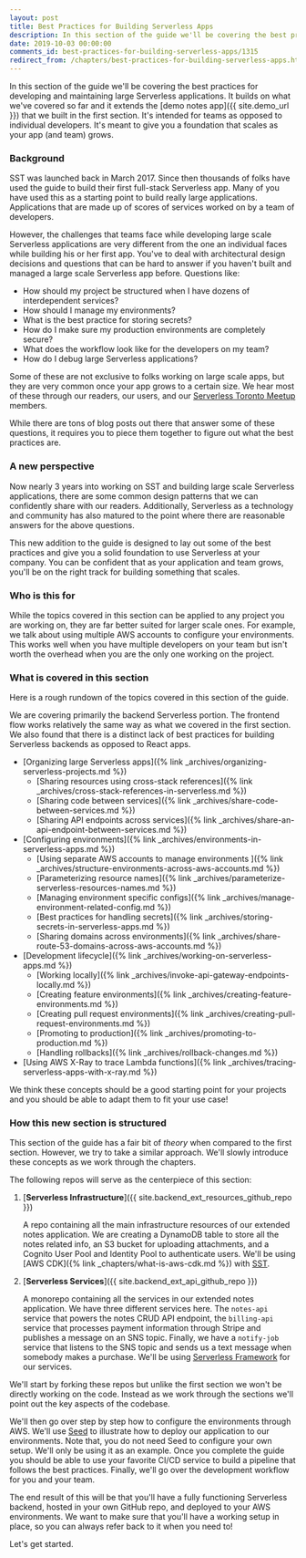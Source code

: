 ```yaml
---
layout: post
title: Best Practices for Building Serverless Apps
description: In this section of the guide we'll be covering the best practices for developing and maintaining large Serverless applications. It builds on what we've covered so far and it extends the demo notes app that we built in the first section. It's intended for teams as opposed to individual developers. It's meant to give you a foundation that scales as your app (and team) grows.
date: 2019-10-03 00:00:00
comments_id: best-practices-for-building-serverless-apps/1315
redirect_from: /chapters/best-practices-for-building-serverless-apps.html
---
```


In this section of the guide we'll be covering the best practices for developing and maintaining large Serverless applications. It builds on what we've covered so far and it extends the [demo notes app]({{ site.demo_url }}) that we built in the first section. It's intended for teams as opposed to individual developers. It's meant to give you a foundation that scales as your app (and team) grows.

### Background

SST was launched back in March 2017. Since then thousands of folks have used the guide to build their first full-stack Serverless app. Many of you have used this as a starting point to build really large applications. Applications that are made up of scores of services worked on by a team of developers.

However, the challenges that teams face while developing large scale Serverless applications are very different from the one an individual faces while building his or her first app. You've to deal with architectural design decisions and questions that can be hard to answer if you haven't built and managed a large scale Serverless app before. Questions like:

- How should my project be structured when I have dozens of interdependent services?
- How should I manage my environments?
- What is the best practice for storing secrets?
- How do I make sure my production environments are completely secure?
- What does the workflow look like for the developers on my team?
- How do I debug large Serverless applications?

Some of these are not exclusive to folks working on large scale apps, but they are very common once your app grows to a certain size. We hear most of these through our readers, our users, and our [Serverless Toronto Meetup](http://serverlesstoronto.org) members.

While there are tons of blog posts out there that answer some of these questions, it requires you to piece them together to figure out what the best practices are.

### A new perspective

Now nearly 3 years into working on SST and building large scale Serverless applications, there are some common design patterns that we can confidently share with our readers. Additionally, Serverless as a technology and community has also matured to the point where there are reasonable answers for the above questions.

This new addition to the guide is designed to lay out some of the best practices and give you a solid foundation to use Serverless at your company. You can be confident that as your application and team grows, you'll be on the right track for building something that scales. 

### Who is this for

While the topics covered in this section can be applied to any project you are working on, they are far better suited for larger scale ones. For example, we talk about using multiple AWS accounts to configure your environments. This works well when you have multiple developers on your team but isn't worth the overhead when you are the only one working on the project.

### What is covered in this section

Here is a rough rundown of the topics covered in this section of the guide.

We are covering primarily the backend Serverless portion. The frontend flow works relatively the same way as what we covered in the first section. We also found that there is a distinct lack of best practices for building Serverless backends as opposed to React apps.

- [Organizing large Serverless apps]({% link _archives/organizing-serverless-projects.md %})
  - [Sharing resources using cross-stack references]({% link _archives/cross-stack-references-in-serverless.md %})
  - [Sharing code between services]({% link _archives/share-code-between-services.md %})
  - [Sharing API endpoints across services]({% link _archives/share-an-api-endpoint-between-services.md %})
- [Configuring environments]({% link _archives/environments-in-serverless-apps.md %})
  - [Using separate AWS accounts to manage environments ]({% link _archives/structure-environments-across-aws-accounts.md %})
  - [Parameterizing resource names]({% link _archives/parameterize-serverless-resources-names.md %})
  - [Managing environment specific configs]({% link _archives/manage-environment-related-config.md %})
  - [Best practices for handling secrets]({% link _archives/storing-secrets-in-serverless-apps.md %})
  - [Sharing domains across environments]({% link _archives/share-route-53-domains-across-aws-accounts.md %})
- [Development lifecycle]({% link _archives/working-on-serverless-apps.md %})
  - [Working locally]({% link _archives/invoke-api-gateway-endpoints-locally.md %})
  - [Creating feature environments]({% link _archives/creating-feature-environments.md %})
  - [Creating pull request environments]({% link _archives/creating-pull-request-environments.md %})
  - [Promoting to production]({% link _archives/promoting-to-production.md %})
  - [Handling rollbacks]({% link _archives/rollback-changes.md %})
- [Using AWS X-Ray to trace Lambda functions]({% link _archives/tracing-serverless-apps-with-x-ray.md %})

We think these concepts should be a good starting point for your projects and you should be able to adapt them to fit your use case!

### How this new section is structured

This section of the guide has a fair bit of _theory_ when compared to the first section. However, we try to take a similar approach. We'll slowly introduce these concepts as we work through the chapters.

The following repos will serve as the centerpiece of this section:

1. [**Serverless Infrastructure**]({{ site.backend_ext_resources_github_repo }})

   A repo containing all the main infrastructure resources of our extended notes application. We are creating a DynamoDB table to store all the notes related info, an S3 bucket for uploading attachments, and a Cognito User Pool and Identity Pool to authenticate users. We'll be using [AWS CDK]({% link _chapters/what-is-aws-cdk.md %}) with [SST](https://github.com/sst/sst).

2. [**Serverless Services**]({{ site.backend_ext_api_github_repo }})

   A monorepo containing all the services in our extended notes application. We have three different services here. The `notes-api` service that powers the notes CRUD API endpoint, the `billing-api` service that processes payment information through Stripe and publishes a message on an SNS topic. Finally, we have a `notify-job` service that listens to the SNS topic and sends us a text message when somebody makes a purchase. We'll be using [Serverless Framework](https://github.com/serverless/serverless) for our services.

We'll start by forking these repos but unlike the first section we won't be directly working on the code. Instead as we work through the sections we'll point out the key aspects of the codebase.

We'll then go over step by step how to configure the environments through AWS. We'll use [Seed](https://seed.run) to illustrate how to deploy our application to our environments. Note that, you do not need Seed to configure your own setup. We'll only be using it as an example. Once you complete the guide you should be able to use your favorite CI/CD service to build a pipeline that follows the best practices. Finally, we'll go over the development workflow for you and your team.

The end result of this will be that you'll have a fully functioning Serverless backend, hosted in your own GitHub repo, and deployed to your AWS environments. We want to make sure that you'll have a working setup in place, so you can always refer back to it when you need to!

Let's get started.
